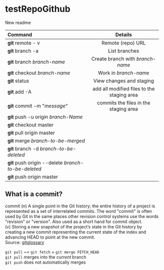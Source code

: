 # testRepoGithub

New readme

| Command                               | Details 
| :--                                   | :-: 
|**git** remote - v                     |Remote (repo) URL 
|**git** branch -a                      | List branches
|**git** branch *branch-name*           | Create branch with *branch-name*
|**git** checkout *branch-name*         |Work in *branch-name*
|**git** status                         |View changes and staging
|**git** add -A                         |add all modified files to the staging area
**git** commit -m "*message*"           |commits the files in the staging area
|**git** push -u origin *branch-Name*   |
|**git** checkout master                |
|**git** pull origin master             |
|**git** merge *branch-to-be-merged*    |
|**git** branch -d *branch-to-be-deleted*  |
|**git** push origin --delete *branch-to-be-deleted*  |
|**git** push origin master             |

## What is a commit?
   commit
   (n) A single point in the Git history; the entire history of a project is represented as a set of interrelated commits. The word "commit" is often used by Git in the same places other revision control systems use the words "revision" or "version". Also used as a short hand for commit object.  
   (v) Storing a new snapshot of the project’s state in the Git history by creating a new commit representing the current state of the index and advancing HEAD to point at the new commit.  
Source: [gitglossary][1]

[1]: https://git-scm.com/docs/gitglossary

`git pull` ~= `git fetch` + `git merge FETCH_HEAD`  
`git pull` merges into the _current_ branch  
`git push` does not automatically merges
